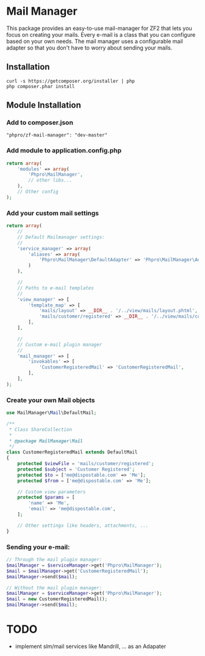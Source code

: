 # Mail Manager
This package provides an easy-to-use mail-manager for ZF2 that lets you focus on creating your mails.
Every e-mail is a class that you can configure based on your own needs.
The mail manager uses a configurable mail adapter so that you don't have to worry about sending your mails.

## Installation
```
curl -s https://getcomposer.org/installer | php
php composer.phar install
```

## Module Installation

### Add to composer.json
```
"phpro/zf-mail-manager": "dev-master"
```

### Add module to application.config.php
```php
return array(
    'modules' => array(
        'Phpro\MailManager',
        // other libs...
    ),
    // Other config
);
```

### Add your custom mail settings
```php
return array(
    //
    // Default Mailmanager settings:
    //
    'service_manager' => array(
        'aliases' => array(
            'Phpro\MailManager\DefaultAdapter' => 'Phpro\MailManager\Adapter\ZendMailAdapter',
        )
    ),

    //
    // Paths to e-mail templates
    //
    'view_manager' => [
        'template_map' => [
            'mails/layout' => __DIR__ . '/../view/mails/layout.phtml',
            'mails/customer/registered' => __DIR__ . '/../view/mails/customer/registered.phtml',
        ],
    ],

    //
    // Custom e-mail plugin manager
    //
    'mail_manager' => [
        'invokables' => [
            'CustomerRegisteredMail' => 'CustomerRegisteredMail',
        ],
    ],
);
```

### Create your own Mail objects
```php
use MailManager\Mail\DefaultMail;

/**
 * Class ShareCollection
 *
 * @package MailManager\Mail
 */
class CustomerRegisteredMail extends DefaultMail
{
    protected $viewFile = 'mails/customer/registered';
    protected $subject = 'Customer Registered';
    protected $to = ['me@dispostable.com' => 'Me'];
    protected $from = ['me@dispostable.com' => 'Me'];

    // Custom view parameters
    protected $params = [
        'name' => 'Me',
        'email' => 'me@dispostable.com',
    ];

    // Other settings like headers, attachments, ...
}
```

### Sending your e-mail:
```php
// Through the mail plugin manager:
$mailManager = $serviceManager->get('Phpro\MailManager');
$mail = $mailManager->get('CustomerRegisteredMail');
$mailManager->send($mail);

// Without the mail plugin manager:
$mailManager = $serviceManager->get('Phpro\MailManager');
$mail = new CustomerRegisteredMail();
$mailManager->send($mail);
```


# TODO
- implement slm/mail services like Mandrill, ... as an Adapater